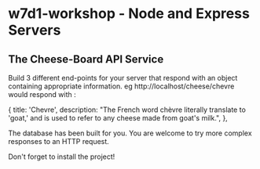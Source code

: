 # w7d1-workshop - Node and Express Servers


## The Cheese-Board API Service

Build 3 different end-points for your server that respond with an object containing appropriate information.
eg  http://localhost/cheese/chevre would respond with :

 {
     title: 'Chevre',
     description: "The French word chèvre literally translate to 'goat,' and is used to refer to any cheese made from goat's milk.",
   },


The database has been built for you.  You are welcome to try more complex responses to an HTTP request.


Don't forget to install the project!